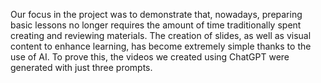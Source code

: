 Our focus in the project was to demonstrate that, nowadays, preparing basic lessons no longer requires the amount of time traditionally spent creating and reviewing materials. The creation of slides, as well as visual content to enhance learning, has become extremely simple thanks to the use of AI. To prove this, the videos we created using ChatGPT were generated with just three prompts.
